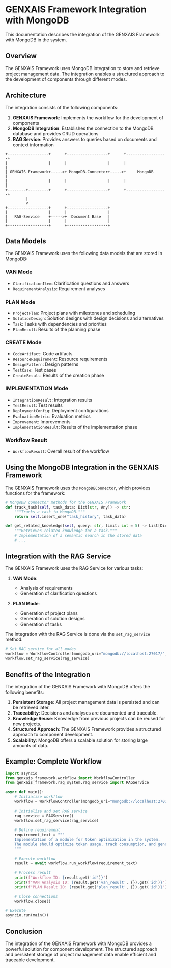 # GENXAIS Framework Integration with MongoDB

This documentation describes the integration of the GENXAIS Framework with MongoDB in the system.

## Overview

The GENXAIS Framework uses MongoDB integration to store and retrieve project management data. The integration enables a structured approach to the development of components through different modes.

## Architecture

The integration consists of the following components:

1. **GENXAIS Framework**: Implements the workflow for the development of components
2. **MongoDB Integration**: Establishes the connection to the MongoDB database and provides CRUD operations
3. **RAG Service**: Provides answers to queries based on documents and context information

```
+------------------+      +------------------+      +------------------+
|                  |      |                  |      |                  |
| GENXAIS Framework+----->+ MongoDB-Connector+----->+     MongoDB      |
|                  |      |                  |      |                  |
+--------+---------+      +------------------+      +------------------+
         |
         v
+------------------+      +------------------+
|                  |      |                  |
|   RAG-Service    +----->+  Document Base   |
|                  |      |                  |
+------------------+      +------------------+
```

## Data Models

The GENXAIS Framework uses the following data models that are stored in MongoDB:

### VAN Mode
- `ClarificationItem`: Clarification questions and answers
- `RequirementAnalysis`: Requirement analyses

### PLAN Mode
- `ProjectPlan`: Project plans with milestones and scheduling
- `SolutionDesign`: Solution designs with design decisions and alternatives
- `Task`: Tasks with dependencies and priorities
- `PlanResult`: Results of the planning phase

### CREATE Mode
- `CodeArtifact`: Code artifacts
- `ResourceRequirement`: Resource requirements
- `DesignPattern`: Design patterns
- `TestCase`: Test cases
- `CreateResult`: Results of the creation phase

### IMPLEMENTATION Mode
- `IntegrationResult`: Integration results
- `TestResult`: Test results
- `DeploymentConfig`: Deployment configurations
- `EvaluationMetric`: Evaluation metrics
- `Improvement`: Improvements
- `ImplementationResult`: Results of the implementation phase

### Workflow Result
- `WorkflowResult`: Overall result of the workflow

## Using the MongoDB Integration in the GENXAIS Framework

The GENXAIS Framework uses the `MongoDBConnector`, which provides functions for the framework:

```python
# MongoDB connector methods for the GENXAIS Framework
def track_task(self, task_data: Dict[str, Any]) -> str:
    """Tracks a task in MongoDB."""
    return self.insert_one("task_history", task_data)

def get_related_knowledge(self, query: str, limit: int = 5) -> List[Dict[str, Any]]:
    """Retrieves related knowledge for a task."""
    # Implementation of a semantic search in the stored data
    # ...
```

## Integration with the RAG Service

The GENXAIS Framework uses the RAG Service for various tasks:

1. **VAN Mode**:
   - Analysis of requirements
   - Generation of clarification questions

2. **PLAN Mode**:
   - Generation of project plans
   - Generation of solution designs
   - Generation of tasks

The integration with the RAG Service is done via the `set_rag_service` method:

```python
# Set RAG service for all modes
workflow = WorkflowController(mongodb_uri="mongodb://localhost:27017/", db_name="genxais_framework")
workflow.set_rag_service(rag_service)
```

## Benefits of the Integration

The integration of the GENXAIS Framework with MongoDB offers the following benefits:

1. **Persistent Storage**: All project management data is persisted and can be retrieved later.
2. **Traceability**: Decisions and analyses are documented and traceable.
3. **Knowledge Reuse**: Knowledge from previous projects can be reused for new projects.
4. **Structured Approach**: The GENXAIS Framework provides a structured approach to component development.
5. **Scalability**: MongoDB offers a scalable solution for storing large amounts of data.

## Example: Complete Workflow

```python
import asyncio
from genxais_framework.workflow import WorkflowController
from genxais_framework.rag_system.rag_service import RAGService

async def main():
    # Initialize workflow
    workflow = WorkflowController(mongodb_uri="mongodb://localhost:27017/", db_name="genxais_framework")
    
    # Initialize and set RAG service
    rag_service = RAGService()
    workflow.set_rag_service(rag_service)
    
    # Define requirement
    requirement_text = """
    Implementation of a module for token optimization in the system.
    The module should optimize token usage, track consumption, and generate reports.
    """
    
    # Execute workflow
    result = await workflow.run_workflow(requirement_text)
    
    # Process result
    print(f"Workflow ID: {result.get('id')}")
    print(f"VAN Analysis ID: {result.get('van_result', {}).get('id')}")
    print(f"PLAN Result ID: {result.get('plan_result', {}).get('id')}")
    
    # Close connections
    workflow.close()

# Execute
asyncio.run(main())
```

## Conclusion

The integration of the GENXAIS Framework with MongoDB provides a powerful solution for component development. The structured approach and persistent storage of project management data enable efficient and traceable development. 